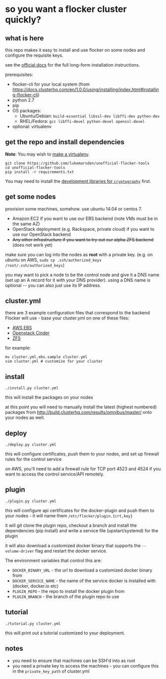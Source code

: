 # so you want a flocker cluster quickly?

## what is here

this repo makes it easy to install and use flocker on some nodes and configure the requisite keys.

see the [official docs](https://docs.clusterhq.com/en/1.0.0/using/installing/index.html) for the full long-form installation instructions.

prerequisites:

* flocker-cli for your local system (from https://docs.clusterhq.com/en/1.0.0/using/installing/index.html#installing-flocker-cli)
* python 2.7
* pip
* OS packages:
  * Ubuntu/Debian: `build-essential libssl-dev libffi-dev python-dev`
  * RHEL/Fedora: `gcc libffi-devel python-devel openssl-devel`
* optional: virtualenv

## get the repo and install dependencies

**Note**: You may wish to [make a virtualenv](http://docs.python-guide.org/en/latest/dev/virtualenvs/).

```
git clone https://github.com/lukemarsden/unofficial-flocker-tools
cd unofficial-flocker-tools
pip install -r requirements.txt
```

You may need to install the [development libraries for `cryptography`](https://cryptography.io/en/latest/installation/#building-cryptography-on-linux) first.

## get some nodes

provision some machines, somehow. use ubuntu 14.04 or centos 7.

* Amazon EC2 if you want to use our EBS backend (note VMs must be in the same AZ)
* OpenStack deployment (e.g. Rackspace, private cloud) if you want to use our OpenStack backend
* ~~Any other infrastructure if you want to try out our alpha ZFS backend~~ (does not work yet)

make sure you can log into the nodes as **root** with a private key. (e.g. on ubuntu on AWS, `sudo cp .ssh/authorized_keys /root/.ssh/authorized_keys`)

you may want to pick a node to be the control node and give it a DNS name (set up an A record for it with your DNS provider). using a DNS name is optional -- you can also just use its IP address.

## cluster.yml

there are 3 example configuration files that correspond to the backend Flocker will use - base your cluster.yml on one of these files:

 * [AWS EBS](cluster.yml.ebs.sample)
 * [Openstack Cinder](cluster.yml.openstack.sample)
 * [ZFS](cluster.yml.zfs.sample)

for example:

```
mv cluster.yml.ebs.sample cluster.yml
vim cluster.yml # customize for your cluster
```

## install

```
./install.py cluster.yml
```

this will install the packages on your nodes

at this point you will need to manually install the latest (highest numbered) packages from http://build.clusterhq.com/results/omnibus/master/ onto your nodes as well.


## deploy

```
./deploy.py cluster.yml
```

this will configure certificates, push them to your nodes, and set up firewall rules for the control service

on AWS, you'll need to add a firewall rule for TCP port 4523 and 4524 if you want to access the control service/API remotely.

## plugin

```
./plugin.py cluster.yml
```

this will configure api certificates for the docker-plugin and push them to your nodes - it will name them `/etc/flocker/plugin.{crt,key}`

it will git clone the plugin repo, checkout a branch and install the dependencies (pip install) and write a service file (upstart/systemd) for the plugin

it will also download a customized docker binary that supports the `--volume-driver` flag and restart the docker service.

The environment variables that control this are:

 * `DOCKER_BINARY_URL` - the url to download a customized docker binary from
 * `DOCKER_SERVICE_NAME` - the name of the service docker is installed with (docker, docker.io etc)
 * `PLUGIN_REPO` - the repo to install the docker plugin from
 * `PLUGIN_BRANCH` - the branch of the plugin repo to use

## tutorial

```
./tutorial.py cluster.yml
```

this will print out a tutorial customized to your deployment.

## notes

* you need to ensure that machines can be SSH'd into as root
* you need a private key to access the machines - you can configure this in the `private_key_path` of cluster.yml
